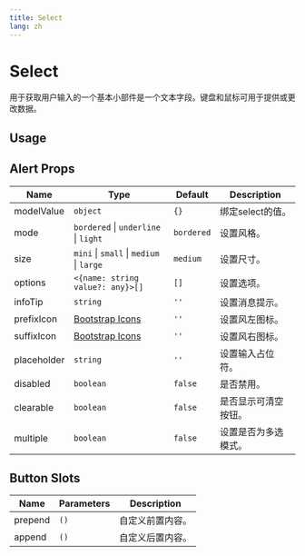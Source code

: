 ```yaml
---
title: Select
lang: zh
---
```


# Select

用于获取用户输入的一个基本小部件是一个文本字段。键盘和鼠标可用于提供或更改数据。

## Usage

<demo src="../../../example/select/usage.vue"></demo>

## Alert Props

| Name        | Type                                                          | Default | Description              |
| ----------- | ------------------------------------------------------------- | ------- | -------------------------|
| modelValue  | `object`                                                      | `{}`    | 绑定select的值。 |
| mode        | `bordered` \| `underline` \| `light`                          | `bordered` | 设置风格。       |
| size        | `mini` \| `small` \| `medium` \| `large`                      | `medium`  | 设置尺寸。        |
| options     | `<{name: string value?: any}>[]`                              | `[]`    | 设置选项。      |
| infoTip     | `string`                                                      | `''`    | 设置消息提示。       |
| prefixIcon  | [Bootstrap Icons](https://icons.getbootstrap.com/)            | `''`    | 设置风左图标。    |
| suffixIcon  | [Bootstrap Icons](https://icons.getbootstrap.com/)            | `''`    | 设置风右图标。    |
| placeholder | `string`                                                      | `''`    | 设置输入占位符。   |
| disabled    | `boolean`                                                     | `false` | 是否禁用。  |
| clearable   | `boolean`                                                     | `false` | 是否显示可清空按钮。   |
| multiple    | `boolean`                                                     | `false` | 设置是否为多选模式。 |

## Button Slots

| Name    | Parameters | Description              |
| ------- | ---------- | ------------------------ |
| prepend | `()`       | 自定义前置内容。 |
| append  | `()`       | 自定义后置内容。 |
